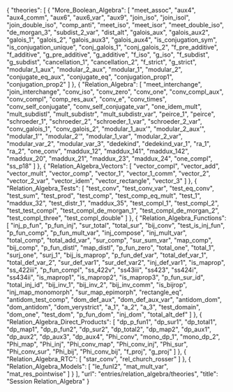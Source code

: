 {
    "theories": [
        {
            "More_Boolean_Algebra": [
                "meet_assoc",
                "aux4",
                "aux4_comm",
                "aux6",
                "aux6_var",
                "aux9",
                "join_iso",
                "join_isol",
                "join_double_iso",
                "comp_anti",
                "meet_iso",
                "meet_isor",
                "meet_double_iso",
                "de_morgan_3",
                "subdist_2_var",
                "dist_alt",
                "galois_aux",
                "galois_aux2",
                "galois_1",
                "galois_2",
                "galois_aux3",
                "galois_aux4",
                "is_conjugation_sym",
                "is_conjugation_unique",
                "conj_galois_1",
                "conj_galois_2",
                "f_pre_additive",
                "f_additive",
                "g_pre_additive",
                "g_additive",
                "f_iso",
                "g_iso",
                "f_subdist",
                "g_subdist",
                "cancellation_1",
                "cancellation_2",
                "f_strict",
                "g_strict",
                "modular_1_aux",
                "modular_2_aux",
                "modular_1",
                "modular_2",
                "conjugate_eq_aux",
                "conjugate_eq",
                "conjugation_prop1",
                "conjugation_prop2"
            ]
        },
        {
            "Relation_Algebra": [
                "meet_interchange",
                "join_interchange",
                "conv_iso",
                "conv_zero",
                "conv_one",
                "conv_compl_aux",
                "conv_compl",
                "comp_res_aux",
                "conv_e",
                "conv_times",
                "conv_self_conjugate",
                "conv_self_conjugate_var",
                "one_idem_mult",
                "mult_subdistl",
                "mult_subdistr",
                "mult_subdistr_var",
                "peirce_1",
                "peirce",
                "schroeder_1",
                "schroeder_2",
                "schroeder_1_var",
                "schroeder_2_var",
                "conv_galois_1",
                "conv_galois_2",
                "modular_1_aux'",
                "modular_2_aux'",
                "modular_1'",
                "modular_2'",
                "modular_1_var",
                "modular_2_var",
                "modular_var_2",
                "modular_var_3",
                "dedekind",
                "dedekind_var_1",
                "ra_1",
                "ra_2",
                "one_conv",
                "maddux_12",
                "maddux_141",
                "maddux_142",
                "maddux_20",
                "maddux_21",
                "maddux_23",
                "maddux_24",
                "one_compl",
                "ss_p18"
            ]
        },
        {
            "Relation_Algebra_Vectors": [
                "vector_compl",
                "vector_add",
                "vector_mult",
                "vector_comp",
                "vector_1",
                "vector_1_comm",
                "vector_2",
                "vector_2_var",
                "vector_idem",
                "vector_rectangle",
                "vector_3"
            ]
        },
        {
            "Relation_Algebra_Tests": [
                "test_conv",
                "test_conv_var",
                "test_eq_conv",
                "test_sum",
                "test_prod",
                "test_comp",
                "test_comp_eq_mult",
                "test_1",
                "maddux_32",
                "test_distr_1",
                "maddux_35",
                "test_compl_1",
                "test_compl_2",
                "test_test_compl",
                "test_compl_de_morgan_1",
                "test_compl_de_morgan_2",
                "test_compl_three",
                "test_compl_double"
            ]
        },
        {
            "Relation_Algebra_Functions": [
                "inj_p_fun",
                "p_fun_inj",
                "sur_total",
                "total_sur",
                "bij_conv",
                "test_is_inj_fun",
                "p_fun_comp",
                "p_fun_mult_var",
                "inj_compose",
                "inj_mult_var",
                "total_comp",
                "total_add_var",
                "sur_comp",
                "sur_sum_var",
                "map_comp",
                "bij_comp",
                "p_fun_distl",
                "map_distl",
                "p_fun_zero",
                "total_one",
                "total_1",
                "surj_one",
                "surj_1",
                "bij_is_maprop",
                "p_fun_def_var",
                "total_def_var_1",
                "total_def_var_2",
                "sur_def_var1",
                "sur_def_var2",
                "inj_def_var1",
                "is_maprop",
                "ss_422iii",
                "p_fun_compl",
                "ss_422v",
                "ss43iii",
                "ss423",
                "ss424i",
                "ss434ii",
                "is_maprop1",
                "is_maprop2",
                "is_maprop3",
                "p_fun_sur_id",
                "total_inj_id",
                "bij_inv_1",
                "bij_inv_2",
                "bij_inv_comm",
                "is_bijrop",
                "inj_map_monomorph",
                "sur_map_epimorph",
                "rectangle_eq",
                "antidom_test_comp",
                "dom_def_aux",
                "dom_def_aux_var",
                "antidom_dom",
                "dom_antidom",
                "dom_verystrict",
                "a_1",
                "a_2",
                "a_3",
                "test_domain",
                "dom_one",
                "test_dom",
                "p_fun_dom",
                "inj_dom",
                "total_alt_def"
            ]
        },
        {
            "Relation_Algebra_Direct_Products": [
                "dp_p_fun1",
                "dp_sur1",
                "dp_total1",
                "dp_map1",
                "dp_p_fun2",
                "dp_sur2",
                "dp_total2",
                "dp_map2",
                "dp_aux1",
                "dp_aux2",
                "dp_aux3",
                "dp_aux4",
                "Phi_conv",
                "mono_dp_1",
                "mono_dp_2",
                "Phi_map",
                "Phi_inj",
                "Phi_conv_map",
                "Phi_conv_inj",
                "Phi_sur",
                "Phi_conv_sur",
                "Phi_bij",
                "Phi_conv_bij",
                "f_proj",
                "g_proj"
            ]
        },
        {
            "Relation_Algebra_RTC": [
                "star_conv",
                "rel_church_rosser"
            ]
        },
        {
            "Relation_Algebra_Models": [
                "le_funI2",
                "mat_mult_var",
                "mat_res_pointwise"
            ]
        }
    ],
    "url": "entries/relation_algebra/theories",
    "title": "Session Relation_Algebra"
}